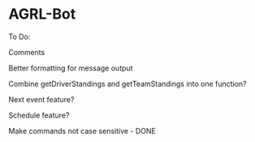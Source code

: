 # AGRL-Bot

To Do:

Comments

Better formatting for message output

Combine getDriverStandings and getTeamStandings into one function?

Next event feature?

Schedule feature?

Make commands not case sensitive - DONE